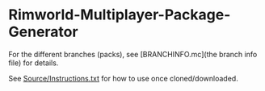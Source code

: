 # Rimworld-Multiplayer-Package-Generator

For the different branches (packs), see [BRANCHINFO.mc](the branch info file) for details.

See [Source/Instructions.txt](Source/Instructions.txt) for how to use once cloned/downloaded.
